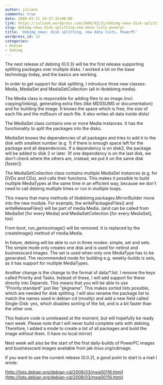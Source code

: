 ```yaml
---
author: juliank
comments: true
date: 2008-03-21 19:37:15+00:00
link: https://juliank.wordpress.com/2008/03/21/debimg-news-disk-splitting-new-data-lists-powerpc/
slug: debimg-news-disk-splitting-new-data-lists-powerpc
title: 'debimg news: disk splitting, new data lists, PowerPC'
wordpress_id: 22
categories:
- Debian
- debimg
---
```


The next release of debimg (0.0.3) will be the first release supporting splitting packages over multiple disks.  I worked a lot on the base technology today, and the basics are working.

In order to get support for disk splitting, I introduce three new classes: Media, MediaSet and MediaSetCollection (all in libdebimg.media).

The Media class is responsible for adding files to an image (incl. copying/linking), generating extra files (like MD5SUMS or documentation) and for building the image.  It knows the space which is free, the size of each file and the md5sum of each file. It also writes all data inside dists/

The MediaSet class contains one or more Media instances. It has the functionality to split the packages into the disks.

MediaSet knows the dependencies of all packages and tries to add it to the disk with smallest number (e.g. 1) if there is enough space left for the package and all dependencies. If a dependency is on disk2, the package will be added to disk 2 or later. (If one dependency is on the last disk, we don't check where the others are, instead, we put it on the same disk [faster])

The MediaSetCollection class contains multiple MediaSet instances (e.g. for DVDs and CDs), and calls their functions. This makes it possible to build multiple MediaTypes at the same time in an efficient way, because we don't need to call debimg multiple times or run in multiple loops.

This means that many methods of libdebimg.packages.MirrorBuilder move into the new module. For example, the writePackagesFiles() and writeReleaseFiles() will be part of media.Media. (and can be called from MediaSet [for every Media] and MediaSetCollection [for every MediaSet], too)

From boot, run_genisoimage()  will be removed. It is replaced by the createImage() method of media.Media.

In future, debimg will be able to run in three modes: simple, set and sets. The simple mode only creates one disk and is used for netinst and businesscard images. The set is used when only one MediaType has to be generated. The recommended mode for building e.g. weekly-builds is sets, as it has support for multiple MediaTypes.

Another change is the change to the format of data/*.list. I remove the keys called Priority and Tasks. Instead of these, I will add support for these directly into Depends. This means that you will be able to use "Priority:standard" just like "pkgname". This makes sorted lists possible, which are needed for disk splitting. I will also rename the package list to match the names used in debian-cd (mostly) and add a new field called Single-Disk: yes, which disables sorting of the list, and is a bit faster than the other one.

This feature code is unreleased at the moment, but will hopefully be ready next week. Please note that I will never build complete sets with debimg. Therefore, I added a mode to create a list of all packages and build the image without them. (I have no local mirror)

Next week will also be the start of the first daily-builds of PowerPC images and businesscard images available from jak-linux.org/cdimage.

If you want to use the current release (0.0.2), a good point to start is a mail I wrote:

[http://lists.debian.org/debian-cd/2008/03/msg00116.html](http://lists.debian.org/debian-cd/2008/03/msg00116.html)
